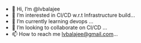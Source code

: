 - 👋 Hi, I’m @lvbalajee
- 👀 I’m interested in CI/CD w.r.t Infrastructure build...
- 🌱 I’m currently learning devops ...
- 💞️ I’m looking to collaborate on CI/CD ...
- 📫 How to reach me lvbalajee@gmail.com...

<!---
lvbalajee/lvbalajee is a ✨ special ✨ repository because its `README.md` (this file) appears on your GitHub profile.
You can click the Preview link to take a look at your changes.
--->
